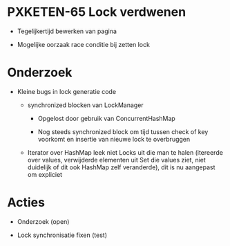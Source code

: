 PXKETEN-65 Lock verdwenen
=========================

- Tegelijkertijd bewerken van pagina

- Mogelijke oorzaak race conditie bij zetten lock

# Onderzoek

- Kleine bugs in lock generatie code 

   - synchronized blocken van LockManager
    
     - Opgelost door gebruik van ConcurrentHashMap
     
     - Nog steeds synchronized block om tijd tussen check of key voorkomt en insertie van nieuwe lock 
       te overbruggen
    
   - Iterator over HashMap leek niet Locks uit die man te halen (itereerde over values, verwijderde 
      elementen uit Set die values ziet, niet duidelijk of dit ook HashMap zelf veranderde), dit
      is nu aangepast om expliciet


# Acties

- Onderzoek (open)

- Lock synchronisatie fixen (test)